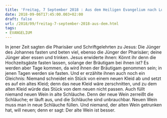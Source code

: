 ```yaml
---
title: 'Freitag, 7 September 2018 : Aus dem Heiligen Evangelium nach Lukas - Lk 5,33-39.'
date: 2018-09-06T17:45:00.003+02:00
draft: false
url: /2018/09/freitag-7-september-2018-aus-dem.html
tags: 
- EVANGELIUM
---
```


In jener Zeit sagten die Pharisäer und Schriftgelehrten zu Jesus: Die Jünger des Johannes fasten und beten viel, ebenso die Jünger der Pharisäer; deine Jünger aber essen und trinken. Jesus erwiderte ihnen: Könnt ihr denn die Hochzeitsgäste fasten lassen, solange der Bräutigam bei ihnen ist? Es werden aber Tage kommen, da wird ihnen der Bräutigam genommen sein; in jenen Tagen werden sie fasten. Und er erzählte ihnen auch noch ein Gleichnis: Niemand schneidet ein Stück von einem neuen Kleid ab und setzt es auf ein altes Kleid; denn das neue Kleid wäre zerschnitten, und zu dem alten Kleid würde das Stück von dem neuen nicht passen. Auch füllt niemand neuen Wein in alte Schläuche. Denn der neue Wein zerreißt die Schläuche; er läuft aus, und die Schläuche sind unbrauchbar. Neuen Wein muss man in neue Schläuche füllen. Und niemand, der alten Wein getrunken hat, will neuen; denn er sagt: Der alte Wein ist besser.